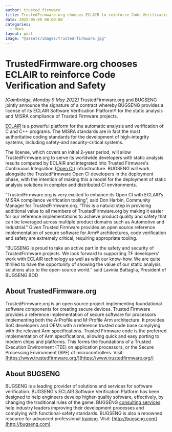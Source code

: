 ```yaml
---
author: trusted.firmware
title: TrustedFirmware.org chooses ECLAIR to reinforce Code Verification and Safety
date: 2022-05-09 08:00:00
categories:
  - News
layout: post
image: "@assets/images/trusted-firmware.jpg"
---
```


# TrustedFirmware.org chooses ECLAIR to reinforce Code Verification and Safety

_[Cambridge, Monday 9 May 2022]_ TrustedFirmware.org and BUGSENG jointly announce the signature of a contract whereby BUGSENG provides a license of its ECLAIR Software Verification Platform® for the static analysis and MISRA compliance of Trusted Firmware projects.

[ECLAIR](https://www.bugseng.com/eclair) is a powerful platform for the automatic analysis and verification of C and C++ programs. The MISRA standards are in fact the most authoritative coding standards for the development of high-integrity systems, including safety-and security-critical systems.

The license, which covers an initial 2-year period, will allow TrustedFirmware.org to serve its worldwide developers with static analysis results computed by ECLAIR and integrated into Trusted Firmware's Continuous Integration ([Open CI](https://www.trustedfirmware.org/projects/open-ci/)) infrastructure. BUGSENG will work alongside the TrustedFirmware Open CI developers in the deployment phase, with the intention of making this a model for the deployment of static analysis solutions in complex and distributed CI environments.

“TrustedFirmware.org is very excited to enhance its Open CI with ECLAIR’s MISRA compliance verification tooling”, said Don Harbin, Community Manager for TrustedFirmware.org. “This is a natural step in providing additional value to all members of TrustedFirmware.org by making it easier for our reference implementations to achieve product quality and safety that can be leveraged across multiple product domains such as Automotive and Industrial.”
Given Trusted Firmware provides an open source reference implementation of secure software for Arm® architectures, code verification and safety are extremely critical, requiring appropriate tooling.

“BUGSENG is proud to take an active part in the safety and security of TrustedFirmware projects. We look forward to supporting TF developers' work with ECLAIR technology as well as with our know-how. We are quite thrilled to have the opportunity of showing the value of our static analysis solutions also to the open-source world.” said Lavinia Battaglia, President of BUGSENG BOD

## About TrustedFirmware.org

TrustedFirmware.org is an open source project implementing foundational software components for creating secure devices. Trusted Firmware provides a reference implementation of secure software for processors implementing both the A-Profile and M-Profile Arm architecture. It provides SoC developers and OEMs with a reference trusted code base complying with the relevant Arm specifications. Trusted Firmware code is the preferred implementation of Arm specifications, allowing quick and easy porting to modern chips and platforms. This forms the foundations of a Trusted Execution Environment (TEE) on application processors, or the Secure Processing Environment (SPE) of microcontrollers. Visit: [https://www.trustedfirmware.org/](https://www.trustedfirmware.org/)

## About BUGSENG

BUGSENG is a leading provider of solutions and services for software verification. BUGSENG's ECLAIR Software Verification Platform has been designed to help engineers develop higher-quality software, effectively, by changing the traditional rules of the game. BUGSENG [consulting services](https://www.bugseng.com/services/consulting) help industry leaders improving their development processes and complying with functional-safety standards. BUGSENG is also a renowned resource for advanced professional [training](https://www.bugseng.com/services/training). Visit: [http://bugseng.com](http://bugseng.com)
